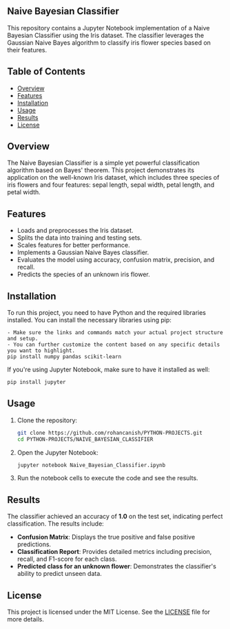 
## Naive Bayesian Classifier

This repository contains a Jupyter Notebook implementation of a Naive Bayesian Classifier using the Iris dataset. The classifier leverages the Gaussian Naive Bayes algorithm to classify iris flower species based on their features.

## Table of Contents

- [Overview](#overview)
- [Features](#features)
- [Installation](#installation)
- [Usage](#usage)
- [Results](#results)
- [License](#license)

## Overview

The Naive Bayesian Classifier is a simple yet powerful classification algorithm based on Bayes' theorem. This project demonstrates its application on the well-known Iris dataset, which includes three species of iris flowers and four features: sepal length, sepal width, petal length, and petal width.

## Features

- Loads and preprocesses the Iris dataset.
- Splits the data into training and testing sets.
- Scales features for better performance.
- Implements a Gaussian Naive Bayes classifier.
- Evaluates the model using accuracy, confusion matrix, precision, and recall.
- Predicts the species of an unknown iris flower.

## Installation

To run this project, you need to have Python and the required libraries installed. You can install the necessary libraries using pip:

```bash### Notes:
- Make sure the links and commands match your actual project structure and setup.
- You can further customize the content based on any specific details you want to highlight.
pip install numpy pandas scikit-learn
```

If you're using Jupyter Notebook, make sure to have it installed as well:

```bash
pip install jupyter
```

## Usage

1. Clone the repository:

   ```bash
   git clone https://github.com/rohancanish/PYTHON-PROJECTS.git
   cd PYTHON-PROJECTS/NAIVE_BAYESIAN_CLASSIFIER
   ```

2. Open the Jupyter Notebook:

   ```bash
   jupyter notebook Naive_Bayesian_Classifier.ipynb
   ```

3. Run the notebook cells to execute the code and see the results.

## Results

The classifier achieved an accuracy of **1.0** on the test set, indicating perfect classification. The results include:

- **Confusion Matrix**: Displays the true positive and false positive predictions.
- **Classification Report**: Provides detailed metrics including precision, recall, and F1-score for each class.
- **Predicted class for an unknown flower**: Demonstrates the classifier's ability to predict unseen data.

## License

This project is licensed under the MIT License. See the [LICENSE](LICENSE) file for more details.



